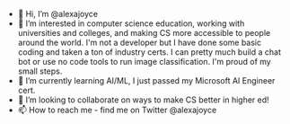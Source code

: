 - 👋 Hi, I’m @alexajoyce
- 👀 I’m interested in computer science education, working with universities and colleges, and making CS more accessible to people around the world. I'm not a developer but I have done some basic coding and taken a ton of industry certs. I can pretty much build a chat bot or use no code tools to run image classification. I'm proud of my small steps.
- 🌱 I’m currently learning AI/ML, I just passed my Microsoft AI Engineer cert.
- 💞️ I’m looking to collaborate on ways to make CS better in higher ed!
- 📫 How to reach me - find me on Twitter @alexajoyce

<!---
alexajoyce/alexajoyce is a ✨ special ✨ repository because its `README.md` (this file) appears on your GitHub profile.
You can click the Preview link to take a look at your changes.
--->
